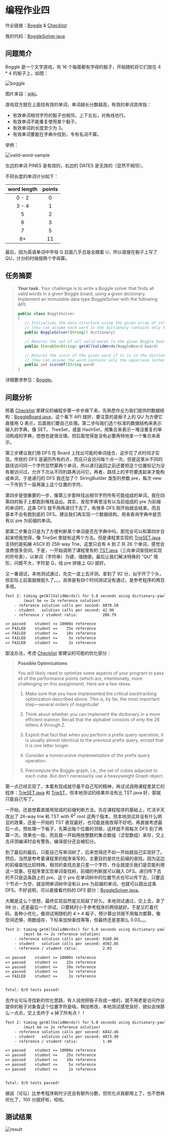 # 编程作业四

作业链接：[Boggle](http://coursera.cs.princeton.edu/algs4/assignments/boggle.html) & [Checklist](http://coursera.cs.princeton.edu/algs4/checklists/boggle.html)

我的代码：[BoggleSolver.java](https://github.com/mingyueanyao/algorithms-princeton-coursera/blob/master/Codes%20of%20Programming%20Assignments/part2/pa4-boggle/BoggleSolver.java)

## 问题简介

Boggle 是一个文字游戏，有 16 个每面都有字母的骰子，开始随机将它们放在 4 * 4 的板子上，如图：

![boggle](https://images2018.cnblogs.com/blog/886021/201808/886021-20180808164145026-1389415701.jpg)

图片来自：[wiki](https://en.wikipedia.org/wiki/Boggle)。

游戏双方就在上面找有效的单词，单词越长分数越高，有效的单词具体指：

- 有效单词相邻字符的骰子也相邻，上下左右，对角线也行。
- 有效单词不能重复使用某个骰子。
- 有效单词的长度至少为 3。
- 有效单词要能在字典中找到，专有名词不算。

举例：

![valid-word-sample](https://images2018.cnblogs.com/blog/886021/201808/886021-20180808164205342-1121403689.png)

左边的单词 PINES 是有效的，右边的 DATES 是无效的（显然不相邻）。

不同长度的单词计分如下：

| word length | points |
|:-----------:|:------:|
| 0 - 2 | 0 |
| 3 - 4 | 1 |
| 5 | 2 |
| 6 | 3 |
| 7 | 5 |
| 8+ | 11 |

最后，因为英语单词中字母 Q 后面几乎总是会跟着 U，所以直接在骰子上写了 QU，计分的时候按两个字母算。

## 任务摘要

>**Your task.** Your challenge is to write a Boggle solver that finds all valid words in a given Boggle board, using a given dictionary. Implement an immutable data type BoggleSolver with the following API:
>
>```java
>public class BoggleSolver
>{
>    // Initializes the data structure using the given array of strings as the dictionary.
>    // (You can assume each word in the dictionary contains only the uppercase letters A through Z.)
>    public BoggleSolver(String[] dictionary)
>
>    // Returns the set of all valid words in the given Boggle board, as an Iterable.
>    public Iterable<String> getAllValidWords(BoggleBoard board)
>
>    // Returns the score of the given word if it is in the dictionary, zero otherwise.
>    // (You can assume the word contains only the uppercase letters A through Z.)
>    public int scoreOf(String word)
>}
>```

详细要求参见：[Boggle](http://coursera.cs.princeton.edu/algs4/assignments/boggle.html)。

## 问题分析

照着 [Checklist](http://coursera.cs.princeton.edu/algs4/checklists/boggle.html) 里建议的编程步骤一步步做下来。先熟悉作业为我们提供的数据结构：[BoggleBoard.java](http://coursera.cs.princeton.edu/algs4/testing/boggle/BoggleBoard.java)，这个看下 API 就好，要注意的是板子上的 QU 为方便它直接用 Q 表示，后面我们要自己处理。第二步叫我们选个标准的数据结构来表示输入的字典，像 SET， TreeSet，或是 HashSet，用集合来表示一堆没重复的单词构成的字典，想想也是很合理。但后面觉得是没有必要再特地拿一个集合来表示。

第三步建议我们用 DFS 在 Board 上找出可能的单词组合，这步花了点时间才实现。传统的 DFS 是遍历所有的点，而且只会访问每个点一次。但是这里从不同的路径访问同一个字符显然算两个单词，所以递归返回之前还要把这个位置标记为没有被访问过，允许下次从不同的路再访问它。再者，路径上的字符要连起来才能构成单词，于是递归的 DFS 我还加了个 StringBuilder 类型的参数 pre，每次 new 一下传到下一层再接上这个位置的字符。

第四步是很重要的一步，像第三步那样找出相邻字符所有可能组成的单词，我在四乘四的板子上都跑到堆栈溢出。其实，发现字典里没有以当前组成的 pre 为前缀的单词时，这条 DFS 就不用再递归下去了，有很多 DFS 刚开始就会结束，而且基本不会有跑到底的 DFS。建议我们再实现一个数据结构，用来查询字典中是否有以 pre 为前缀的单词。

那第二步集合只是为了方便判断某个单词是否在字典中吗，那完全可以和第四步合起来吧我觉得，像 TrieSet 里就有这两个方法。但是课程里实现的 [TrieSET.java](https://algs4.cs.princeton.edu/code/edu/princeton/cs/algs4/TrieSET.java.html) 支持的是拓展 ASCII 的 256-way Trie，这里只会有 A 到 Z 共 26 个单词，感觉会浪费很多空间。于是，一开始调用了课程里有的 [TST.java](https://algs4.cs.princeton.edu/code/edu/princeton/cs/algs4/TST.java.html)（三向单词查找树实现的符号表），以单词（字符串）为键，值随便。最后让我们解决特殊的 "QU" 情形，问题不大，字符是 Q，给 pre 拼接上 QU 就好。

又一番调试，本地测试通过，先交一波上去评测。拿到了 92 分，似乎开了个头，但实际上前面就做挺久了。。。具体是有四个时间测试没有通过，是参考程序的两百多倍。

```txt
Test 2: timing getAllValidWords() for 5.0 seconds using dictionary-yawl.txt
        (must be <= 2x reference solution)
    - reference solution calls per second: 8870.50
    - student   solution calls per second: 42.90
    - reference / student ratio:           206.79

=> passed    student <= 10000x reference
=> FAILED    student <=    25x reference
=> FAILED    student <=    10x reference
=> FAILED    student <=     5x reference
=> FAILED    student <=     2x reference
```

那没办法，考虑 [Checklist](http://coursera.cs.princeton.edu/algs4/checklists/boggle.html) 里建议的可能的优化部分：

>**Possible Optimizations**
>
>You will likely need to optimize some aspects of your program to pass all of the performance points (which are, intentionally, more challenging on this assignment). Here are a few ideas:
>
>1. Make sure that you have implemented the critical backtracking optimization described above. This is, by far, the most important step—several orders of magnitude!
>
>2. Think about whether you can implement the dictionary in a more efficient manner. Recall that the alphabet consists of only the 26 letters A through Z.
>
>3. Exploit that fact that when you perform a prefix query operation, it is usually almost identical to the previous prefix query, except that it is one letter longer.
>
>4. Consider a nonrecursive implementation of the prefix query operation.
>
>5. Precompute the Boggle graph, i.e., the set of cubes adjacent to each cube. But don't necessarily use a heavyweight Graph object.

第一点已经实现了，本着有现成就尽量不自己写的精神，再试试调用课程里其它的程序：[TrieSET.java](https://algs4.cs.princeton.edu/code/edu/princeton/cs/algs4/TrieSET.java.html) 和 [TrieST](https://algs4.cs.princeton.edu/code/edu/princeton/cs/algs4/TrieST.java.html)，但本地测试的结果并没有比 TST.java 好，那就只能自己写了。

一开始，还是想着直接用现成的前缀判断方法。先在课程程序的基础上，忙活半天改出了 26-way trie 和 TST with $R^{2}$ root 这两个版本，但本地测试并没有什么明显的效果，还是一开始的 TST 表现最好，也可能是我改得不好吧。再直接考虑最后一点，预处理一下板子，先算出每个位置的邻居，这样就不用每次 DFS 到了再算一次。效果也一般，而且我一开始用放整数的集合数组（泛型数组）来存，交上去评测编译时会有警告，编译部分还会被扣分。

到了最后的最后，只能自己写单词树了，后来觉得还不如一开始就自己实现好了。然后，当然是参考着课程里的程序来写的，主要目的是优化前缀的查找。因为这边的前缀查找比较特殊，相邻的查找总是只差一个字符，作业就提示我们是否能利用这一现象。在程序里实现单词查找树，前缀的判断就可以融入 DFS。递归传下去的不只是这条路上的 pre，这个 pre 在单词树中的位置节点也可以传下去，只要这个节点一为空，就说明单词树中没有以 pre 为前缀的单词，也就可以跳出这条 DFS。不好说明，可以直接看代码的 DFS 部分：[BoggleSolver.java](https://github.com/mingyueanyao/algorithms-princeton-coursera/blob/master/Codes%20of%20Programming%20Assignments/part2/pa4-boggle/BoggleSolver.java)。

大概是这么个思想，最终实现自然是又捣鼓了好久。本地测试通过，交上去，拿了 98 分，还差最后一个测试，只要耗时小于参考程序的两倍就好。于是又盯着代码，各种小优化，像测试用随机的 4 * 4 板子，预计算出邻居不用每次都算，像空间还够，用数组存，下标来加快查找等等，但最终还是差那么 0.03。。。

```txt
Test 2: timing getAllValidWords() for 5.0 seconds using dictionary-yawl.txt
        (must be <= 2x reference solution)
    - reference solution calls per second: 9160.06
    - student   solution calls per second: 4502.85
    - reference / student ratio:           2.03

=> passed    student <= 10000x reference
=> passed    student <=    25x reference
=> passed    student <=    10x reference
=> passed    student <=     5x reference
=> FAILED    student <=     2x reference


Total: 8/9 tests passed!
```

去作业论坛寻找新的优化思路，有人说他把板子存成一维的，就不用老是访问作业提供的板子对象查这个位置字符是啥。稍加修改，本地测试感觉良好，貌似会快那么一点点，交上去终于 a 掉了所有点！！

```txt
Test 2: timing getAllValidWords() for 5.0 seconds using dictionary-yawl.txt
        (must be <= 2x reference solution)
    - reference solution calls per second: 6842.46
    - student   solution calls per second: 4873.98
    - reference / student ratio:           1.40

=> passed    student <= 10000x reference
=> passed    student <=    25x reference
=> passed    student <=    10x reference
=> passed    student <=     5x reference
=> passed    student <=     2x reference


Total: 9/9 tests passed!
```

据说（论坛）比参考程序耗时少还会有额外分数，但优化点我都用上了，也不想再优化了，100 分就好啦，哈哈。

## 测试结果

![result](https://images2018.cnblogs.com/blog/886021/201808/886021-20180814233224608-647072094.png)